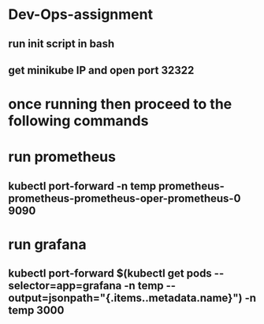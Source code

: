 # Dev-Ops-assignment

## run init script in bash 

## get minikube IP and open port 32322

# once running then proceed to the following commands  

# run prometheus 
## kubectl port-forward -n temp prometheus-prometheus-prometheus-oper-prometheus-0 9090

# run grafana 
## kubectl port-forward $(kubectl get  pods --selector=app=grafana -n  temp --output=jsonpath="{.items..metadata.name}") -n temp  3000
